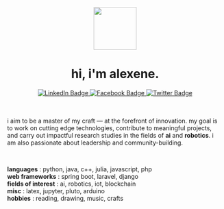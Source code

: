 <div id="icon" align="center">
  <img src="https://pbs.twimg.com/media/FhlDBigUYAAeBvB?format=png&name=small" width="100"/>
</div>
<div id="header" align="center">
  <h1>
    hi, i'm alexene.
  </h1>
</div>
       
<div id="badges" align="center">
  <a href="https://www.linkedin.com/in/alexene-faith-tomate-9b3180257/">
    <img src="https://img.shields.io/badge/LinkedIn-lightblue?logo=linkedin&logoColor=white&style=for-the-badge" alt="LinkedIn Badge"/>
  </a>
  <a href="https://facebook.com/alekzene/">
    <img src="https://img.shields.io/badge/Facebook-lightblue?logo=facebook&logoColor=white&style=for-the-badge" alt="Facebook Badge"/>
  </a>
  <a href="https://twitter.com/alekzene_cs">
   <img src="https://img.shields.io/badge/Twitter-lightblue?logo=twitter&logoColor=white&style=for-the-badge" alt="Twitter Badge"&nbsp/>
  </a>
</div>

<br>
<br>

i aim to be a master of my craft — at the forefront of innovation. my goal is to work on cutting edge technologies, contribute to meaningful projects, and carry out impactful research studies in the fields of **ai** and **robotics**. i am also passionate about leadership and community-building.

<br>

**languages** : python, java, c++, julia, javascript, php  
**web frameworks** : spring boot, laravel, django  
**fields of interest** : ai, robotics, iot, blockchain  
**misc** : latex, jupyter, pluto, arduino  
**hobbies** : reading, drawing, music, crafts
